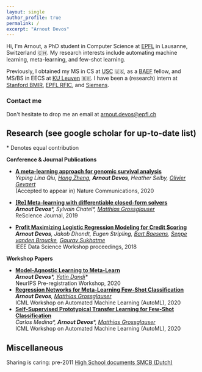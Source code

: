 ```yaml
---
layout: single
author_profile: true
permalink: /
excerpt: "Arnout Devos"
---
```


Hi, I'm Arnout, a PhD student in Computer Science at [EPFL](http://ic.epfl.ch) in Lausanne, Switzerland :switzerland:. My research interests include automating machine learning, meta-learning, and few-shot learning.

Previously, I obtained my MS in CS at [USC](http://www.usc.edu) :us:, as a [BAEF](http://www.baef.be) fellow, and MS/BS in EECS at [KU Leuven](https://www.kuleuven.be/english/) :belgium:. I have been a (research) intern at [Stanford BMIR](https://bmir.stanford.edu/), [EPFL RFIC](https://www.epfl.ch/labs/rfic/), and [Siemens](https://www.plm.automation.siemens.com/global/en/).

### Contact me
Don't hesitate to drop me an email at [arnout.devos@epfl.ch](mailto:arnout.devos@epfl.ch)

<!---
## News
- :school_satchel: Aug 2019: passed my EPFL Computer Science PhD quals
- :microphone: May 2019: talk at the Workshop on Reproducibility in ML (ICLR 2019) [[video](<https://slideslive.com/38915881/reproducing-metalearning-with-differentiable-closedform-solvers>)]
- :microphone: Jan 2019: talk at the Applied ML Days [[slides](https://www.slideshare.net/ArnoutDevos/profit-maximizing-machine-learning-amld2019)]
- :computer: Nov 2019: 1st place in Computer Vision challenge @LauzHack 2018 [[devpost](<https://devpost.com/software/reducing-food-waste-with-hungry-students>)]
--->

## Research (see <a href="https://scholar.google.be/citations?user=S_6zsEwAAAAJ" style="text-decoration: none">google scholar</a> for up-to-date list)
\* Denotes equal contribution

**Conference & Journal Publications**

- [**A meta-learning approach for genomic survival analysis**](<https://www.biorxiv.org/content/10.1101/2020.04.21.053918v1.abstract>)  
  *Yeping Lina Qiu, [Hong Zheng](https://littlebitofdata.com/), **Arnout Devos**, Heather Selby, [Olivier Gevaert](http://med.stanford.edu/gevaertlab.html)*  
  (Accepted to appear in) Nature Communications, 2020

- [**[Re] Meta-learning with differentiable closed-form solvers**](<http://rescience.github.io/bibliography/Devos_2019.html>)  
  ***Arnout Devos**\*, Sylvain Chatel\*, [Matthias Grossglauser](https://icapeople.epfl.ch/grossglauser/)*  
  ReScience Journal, 2019
- [**Profit Maximizing Logistic Regression Modeling for Credit Scoring**](<https://ieeexplore.ieee.org/abstract/document/8439113>)  
  ***Arnout Devos**, Jakob Dhondt, Eugen Stripling, [Bart Baesens](https://www.bartbaesens.com/), [Seppe vanden Broucke](http://seppe.net/), [Gaurav Sukhatme](http://robotics.usc.edu/~gaurav/)*  
  IEEE Data Science Workshop proceedings, 2018

**Workshop Papers**

- [**Model-Agnostic Learning to Meta-Learn**](<https://arxiv.org/abs/2012.02684>)  
  ***Arnout Devos**\*, [Yatin Dandi](https://yatindandi.github.io/)\**  
  NeurIPS Pre-registration Workshop, 2020
- [**Regression Networks for Meta-Learning Few-Shot Classification**](<https://arxiv.org/abs/1905.13613>)  
  ***Arnout Devos**, [Matthias Grossglauser](https://icapeople.epfl.ch/grossglauser/)*  
  ICML Workshop on Automated Machine Learning (AutoML), 2020
- [**Self-Supervised Prototypical Transfer Learning for Few-Shot Classification**](<https://arxiv.org/abs/2006.11325>)  
  *Carlos Medina\*, **Arnout Devos**\*, [Matthias Grossglauser](https://icapeople.epfl.ch/grossglauser/)*  
  ICML Workshop on Automated Machine Learning (AutoML), 2020

## Miscellaneous
Sharing is caring: pre-2011 [High School documents SMCB (Dutch)](http://www.arnoutdevos.net/school.html)
